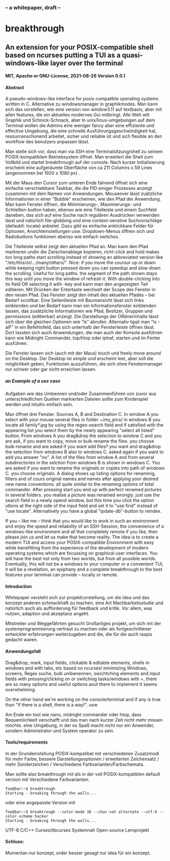 ### – a whitepaper, draft – 
# breakthrough
## An extension for your POSIX-compatible shell based on ncurses putting a TUI as a quasi-windows-like layer over the terminal
#### MIT, Apache or GNU-License, 2021-08-26 Version 0.0.1

#### Abstract
A pseudo-windows-like interface for posix compatible operating systems written in C.
Alternative zu windowsmanager in graphikmodes. Man kann sich das vorstellen, wie eine version von window3.11 auf textbasis, aber mit allen features, die ein aktuelles modernes Gui mitbringt. Alle Welt will Graphik und Schnick-Schnack, aber In unix/linux-umgebungen auf dem Terminal wollen die Admins eine weniger fancy aber eine effiziente und effective Umgebung, die eine schnelle Ausführungsgeschwindigkeit hat, resourcenschonend arbeitet, sicher und reliable ist und sich flexible an den workflow des benutzers anpassen lässt.

Man stelle sich vor, dass man via SSH eine Terminalsitzung/shell zu seinem POSIX-kompatiblem Betriebsystem öffnet. Man erweitert die Shell zum Vollbild und startet breakthrough auf der console. Nach kurzer Initialisierung erscheint eine aufgeräumte Oberfläche von ca 211 Columns x 59 Lines (angenommen bei 1920 x 1080 px) . 

Mit der Maus den Cursor zum unteren Ende fahrend öffnet sich eine einfache verschiebbare Taskbar, die die PID einiger Prozesses anzeigt zusammen mit dem Namen von Anwendungen. Mouseover lässt zuätzliche Informationen in einer "Bubble" erscheinen, wie den Pfad der Anwendung. Man kann Fenster öffnen, die Minimierungs-, Maximierungs- und Schließen-button haben, ebenso wie eine Titelleiste und einem Suchfeld daneben, das sich auf eine Suche nach regulären Ausdrücken verwenden lässt und natürlich file-globbing und eine context-senstive Suchvorschläge (defauklt: locate) anbietet. Dazu gibt es einfache anklickbare Felder für Optionen, Ansichteinstellungen usw. Dropdown-Menus öffnen sich und Radiobuttons funktionen ebenso wie einfach switches.

Die Titelleiste selbst zeigt den aktuellen Pfad an. Man kann den Pfad markieren undin die Zwischenablage kopieren, richt-click and hold makes too long paths start scrolling instead of showing an abbreviated version like "/etc/this/or/.../many/others/". Nice: if you move the coursor up or down while keeping right button pressed down you can speedup and slow down the scrolling. Useful for long paths. the segment of the path shown stays this way until you move the window of refresh it. With double-clicking into its field OR selecting it with <TAB>-key and <ENTER> kann man den angezeigten Teil editieren. Mit Drücken der Entertaste wechselt der Scope des Fenster in den neuen Pfad. Das Fenster zeigt den inhalt des aktuellen Pfades – bei Bedarf scrollbar. Eine Seitenlleiste mit Baumansicht lässt sich links einblenden und bei Bedarf kann man ein Informationsfenster einblenden lassen, das zusätzliche Informationen wie Pfad, Besitzer, Gruppen und permissions (editierbar) anzeigt. Die Darstellungs der ORdnerinhalte lässt sich über die gleichen Optionen wie "ls" abrufen. Alternativ tippt man "ls -alF" in ein Befehlsfeld, das sich unterhalb der Fensterleiste öffnen lässt. Dort lassten sich auch Anwendungen, die man auch der Konsole ausführen kann wie Midnight Commander, top/htop oder iptraf, starten und im Fenter ausführen. 

Die Fenster lassen sich (auch mit der Maus) touch und freely move around on the Desktop. Der Desktop ist simple und erscheint leer, aber soll die möglichkeit geben, Funktionen auszuführen, die sich ohne Fenstermanager nur schwer oder gar nicht erreichen lassen. 

##### an Example of a use case

Aufgaben wie das Umbennen und/oder Zusammenführen von zuvor aus unterschiedlichen Quellen markierten Dateien sollte zum Kinderspiel werden und intuitiv einfach sein.
  
Man öffnet drei Fenster. Sources A, B and Destination C. In window A you select with your mouse several files in folder ~/my_pics/ in windows B you locate all family*.jpg by using the regex-search field and if satisfied with the appearing list you select them by the newly appearing "select all listed" button. From windows A you drag&drop the selection to window C and you are ask, if you want to copy, move or bulk rename the files. you choose bulk-rename and are asked if you want add files? you want and drag&drop the selection from windows B also to windows C. asked again if you want to add you answer "no". A list of the files from window A and from several subdirectories in the selction from windows B is shown in windows C. You are asked if you want to rename the originals or copies into path of windows C. you choose originals. A dialog shows up listing options for renaminig, filters and of cours original names and names after applying your desired new name conventions. all quite similar to the renaming options of total commander. After pressing start you end up with perfect renamed pictures in several folders. you realise a picture was renamed wrongly. just use the search field in a newly opend window, but this time you click the option uttons at the right side of the input field and set it to "use find" instead of "use locate". Alternatively you have a global "ipdate-db"-button to reindex.

If you – like me – think that you would like to work in such an environment and enjoy the speed and reliability of an SSH-Session, the convenience of a windows-like environment and all that completely remote if you like, then please join us and let us make that become reality. The idea is to create a modern TUI and access your POSIX-compatible Environment with easy while benefitting from the experience of the development of modern operating systems which are focussing on graphical user interfaces. You will have the best not only from two worlds, but from all possible worlds. Eventually, this will not be a windows to your computer or a convenient TUI, it will be a revelation, an epiphany and a complete breakthrough to the best features your terminal can provide – locally or remote.

#### Introduction 

  Whitepaper versteht sich zur projektcorstellung, um die idea und das konzept anderen schmackhaft zu machen, eine Art Machbarkeitsstudie und natürlich auch als aufforderung für feedback und kritik. Vor allem, was nutzen, adaption und akzeptanz angeht. 

Mitstreiter und Weggefährten gesucht
Großartiges projekt, um sich mit der systemprogrammierung vertraut zu machen oder als fortgeschrittener entwickler erfahrungen weiterzugeben and die, die für die auch raspis gedacht waren.

#### Anwendungsfall

Drag&drop, mark, input fields, clickable & editable elements, shells in windows and with tabs, etc based on ncurses! minimizing Windows, screens, Regex suche, bulk umbenennen, swichtching elements and input fields with pressing/clicking on <TAB> or switching tasks/windows with <ALT>+<TAB>, there are so many options and useful options aout there to implement it seems overwhelming. 

On the other hand we're working on the console/terminal and if any is true than "if there is a shell, there is a way!".  usw

Am Ende ein tool wie nano, midnight commander oder htop, dass Bequemlichkeit verschafft und das man nach kurzer Zeit nicht mehr missen möchte. eine Umgebung, in der es Spaß macht nicht nur ein Anwender, sondern Administrator und System operator zu sein.

#### Tools/requirements

In der Grundeinstellung POSIX-kompatibel mit verschiedenen Zusatzmodi für mehr Farbe, bessere Darstellungsoptionen / erweiterten Zeichensatz / mehr Sonderzeichen / Verschiedene Farbvarianten/Farbschemata. 

Man sollte also breakthrough mit als in der voll POSIX-kompatiblen default version mit
Verschiedene Farbvarianten. 
```console
foo@bar:~$ breaktrough
Starting - breaking through the walls...
```
oder eine angepasste Version mit 
```console
foo@bar:~$ breaktrough --color-mode 16 --char-set alternate --utf-8 --color-scheme hacker
Starting - breaking through the walls...
```
  
UTF-8
C/C++
Curses/libcurses
Systemnah
Open-source
Lernprojekt

#### Schluss: 

Momentan nur konzept, order besser gesagt nur idea für ein konzept. 


